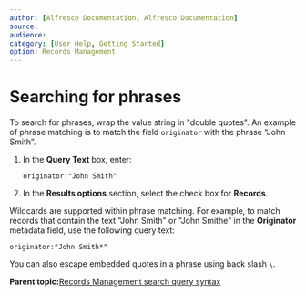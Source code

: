 ```yaml
---
author: [Alfresco Documentation, Alfresco Documentation]
source: 
audience: 
category: [User Help, Getting Started]
option: Records Management
---
```


# Searching for phrases

To search for phrases, wrap the value string in "double quotes". An example of phrase matching is to match the field `originator` with the phrase “John Smith”.

1.  In the **Query Text** box, enter:

    `originator:"John Smith"`

2.  In the **Results options** section, select the check box for **Records**.


Wildcards are supported within phrase matching. For example, to match records that contain the text "John Smith" or "John Smithe" in the **Originator** metadata field, use the following query text:

```
originator:"John Smith*" 
```

You can also escape embedded quotes in a phrase using back slash `\`.

**Parent topic:**[Records Management search query syntax](../concepts/rm-search-syntax.md)

